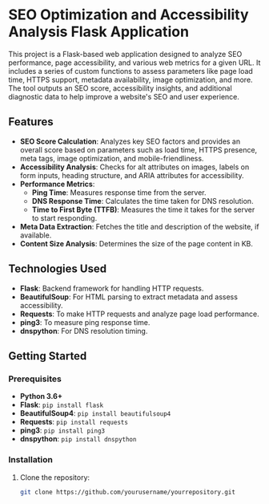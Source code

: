 # SEO Optimization and Accessibility Analysis Flask Application

This project is a Flask-based web application designed to analyze SEO performance, page accessibility, and various web metrics for a given URL. It includes a series of custom functions to assess parameters like page load time, HTTPS support, metadata availability, image optimization, and more. The tool outputs an SEO score, accessibility insights, and additional diagnostic data to help improve a website's SEO and user experience.

## Features

- **SEO Score Calculation**: Analyzes key SEO factors and provides an overall score based on parameters such as load time, HTTPS presence, meta tags, image optimization, and mobile-friendliness.
- **Accessibility Analysis**: Checks for alt attributes on images, labels on form inputs, heading structure, and ARIA attributes for accessibility.
- **Performance Metrics**:
  - **Ping Time**: Measures response time from the server.
  - **DNS Response Time**: Calculates the time taken for DNS resolution.
  - **Time to First Byte (TTFB)**: Measures the time it takes for the server to start responding.
- **Meta Data Extraction**: Fetches the title and description of the website, if available.
- **Content Size Analysis**: Determines the size of the page content in KB.

## Technologies Used

- **Flask**: Backend framework for handling HTTP requests.
- **BeautifulSoup**: For HTML parsing to extract metadata and assess accessibility.
- **Requests**: To make HTTP requests and analyze page load performance.
- **ping3**: To measure ping response time.
- **dnspython**: For DNS resolution timing.

## Getting Started

### Prerequisites

- **Python 3.6+**
- **Flask**: `pip install flask`
- **BeautifulSoup4**: `pip install beautifulsoup4`
- **Requests**: `pip install requests`
- **ping3**: `pip install ping3`
- **dnspython**: `pip install dnspython`

### Installation

1. Clone the repository:
   ```bash
   git clone https://github.com/yourusername/yourrepository.git
